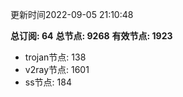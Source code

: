 更新时间2022-09-05 21:10:48

**总订阅: 64**
**总节点: 9268**
**有效节点: 1923**
- trojan节点: 138
- v2ray节点: 1601
- ss节点: 184
